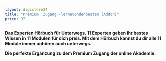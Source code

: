```yaml
---
layout: digistore24
title: "Premium  Zugang -lernevondenbesten (Addon)"
price: 97
---
```

<p><strong>Das Experten H&#xF6;rbuch f&#xFC;r Unterwegs. 11 Experten geben ihr bestes Wissen in 11 Modulen f&#xFC;r dich preis. Mit dem H&#xF6;rbuch kannst du dir alle 11 Module immer anh&#xF6;ren auch unterwegs.&#xA0;</strong></p>
<p><strong>Die perfekte Erg&#xE4;nzung zu dem Premium Zugang der online Akademie.&#xA0;</strong></p>